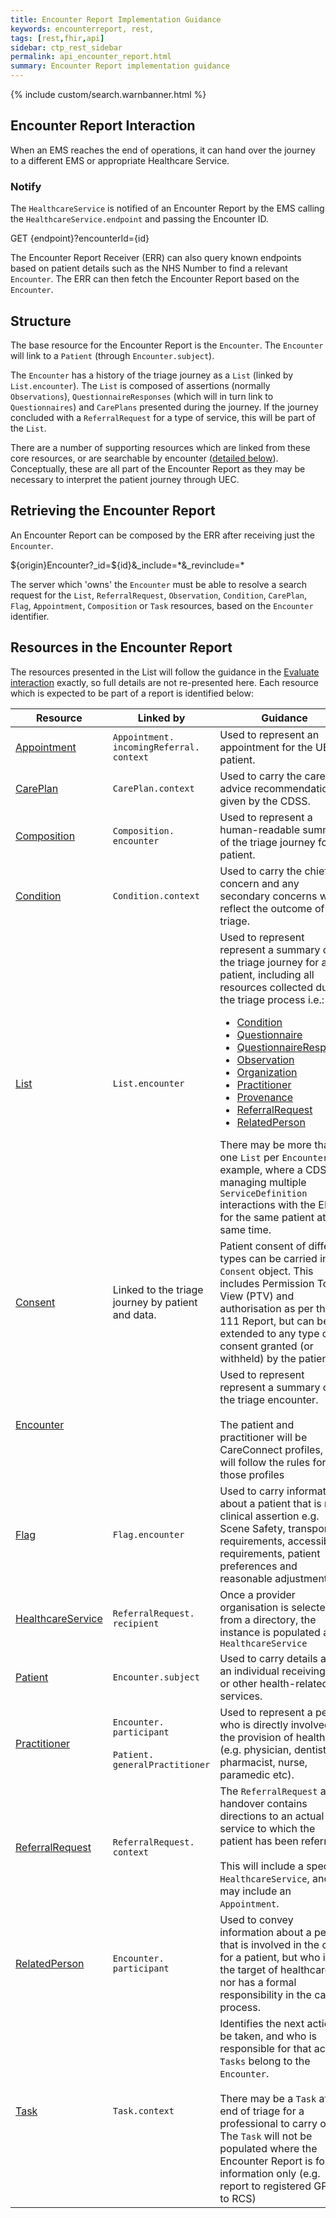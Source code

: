```yaml
---
title: Encounter Report Implementation Guidance
keywords: encounterreport, rest,
tags: [rest,fhir,api] 
sidebar: ctp_rest_sidebar
permalink: api_encounter_report.html
summary: Encounter Report implementation guidance     
---
```


{% include custom/search.warnbanner.html %}    

## Encounter Report Interaction    

When an EMS reaches the end of operations, it can hand over the journey to a different EMS or appropriate Healthcare Service.

### Notify

The `HealthcareService` is notified of an Encounter Report by the EMS calling the `HealthcareService.endpoint` and passing the Encounter ID.

<div markdown="span" class="alert alert-success" role="alert">
GET {endpoint}?encounterId={id}
</div>

The Encounter Report Receiver (ERR) can also query known endpoints based on patient details such as the NHS Number to find a relevant `Encounter`. The ERR can then fetch the Encounter Report based on the `Encounter`.


## Structure

The base resource for the Encounter Report is the `Encounter`. The `Encounter` will  link to a `Patient` (through `Encounter.subject`).    
    
The `Encounter` has a history of the triage journey as a `List` (linked by `List.encounter`). The `List` is composed of assertions (normally `Observations`), `QuestionnaireResponses` (which will in turn link to `Questionnaires`) and `CarePlans` presented during the journey. If the journey concluded with a `ReferralRequest` for a type of service, this will be part of the `List`.    
    
There are a number of supporting resources which are linked from these core resources, or are searchable by encounter ([detailed below](#Resources)). Conceptually, these are all part of the Encounter Report as they may be necessary to interpret the patient journey through UEC.    
    
## Retrieving the Encounter Report ##

An Encounter Report can be composed by the ERR after receiving just the `Encounter`. 

<div class="alert alert-success" role="alert">
  ${origin}Encounter?_id=${id}&_include=*&_revinclude=*
</div>

The server which 'owns' the `Encounter` must be able to resolve a search request for the `List`, `ReferralRequest`, `Observation`, `Condition`, `CarePlan`, `Flag`, `Appointment`, `Composition` or `Task` resources, based on the `Encounter` identifier.    


## Resources in the Encounter Report ##    
The resources presented in the List will follow the guidance in the [Evaluate interaction](http://link) exactly, so full details are not re-presented here. Each resource which is expected to be part of a report is identified below:    
    
<table style="min-width:100%;width:100%">    
<thead>    
<tr>    
<th>Resource</th>    
<th>Linked by</th>    
<th>Guidance</th>    
</tr>    
</thead>    
<tbody>    
<tr>    
  <td><a href="api_appointment.html">Appointment</a></td>    
  <td><code>Appointment.<wbr>incomingReferral.<wbr>context</code></td>    
  <td>Used to represent an appointment for the UEC patient.</td>    
</tr>    
<tr>    
  <td><a href="api_care_plan.html">CarePlan</a></td>    
  <td><code>CarePlan.<wbr>context</code></td>    
  <td>Used to carry the care advice recommendation given by the CDSS.</td>    
</tr>    
<tr>    
  <td><a href="api_composition.html">Composition</a></td>    
  <td><code>Composition.<wbr>encounter</code></td>    
  <td>Used to represent a human-readable summary of the triage journey for a patient.
</td>    
</tr> 
<tr>    
  <td><a href="api_condition.html">Condition</a></td>    
  <td><code>Condition.<wbr>context</code></td>    
  <td>Used to carry the chief concern and any secondary concerns which reflect the outcome of triage.</td>    
</tr>    
<tr>    
  <td><a href="api_list.html">List</a></td>    
  <td><code>List.<wbr>encounter</code></td>    
  <td>    
    Used to represent represent a summary of the triage journey for a patient, including all resources collected during the triage process i.e.:    
    <ul>    
    <li><a href="api_condition.html">Condition</a></li>    
    <li><a href="api_questionnaire.html">Questionnaire</a></li>    
    <li><a href="api_questionnaire_response.html">QuestionnaireResponse</a></li>    
    <li><a href="api_observation.html">Observation</a></li>    
    <li><a href="api_checkservices_organization.html">Organization</a></li>
    <li><a href="api_practitioner.html">Practitioner</a></li>   
    <li><a href="api_provenance.html">Provenance</a></li>
    <li><a href="api_encounter_report_referralrequest.html">ReferralRequest</a></li>    
    <li><a href="api_related_person.html">RelatedPerson</a></li>    
    </ul>    
    There may be more than one <code>List</code> per <code>Encounter</code>, for example, where a CDS is managing multiple <code>ServiceDefinition</code> interactions with the EMS for the same patient at the same time.    
  </td>    
</tr>    
<tr>    
  <td><a href="api_consent.html">Consent</a></td>    
  <td>Linked to the triage journey by patient and data.</td>    
  <td>    
   Patient consent of different types can be carried in a <code>Consent</code> object. This includes Permission To View (PTV) and authorisation as per the 111 Report, but can be extended to any type of consent granted (or withheld) by the patient.    
  </td>    
</tr>    
<tr>    
  <td><a href="api_encounter.html">Encounter</a></td>    
  <td></td>    
  <td>    
    Used to represent represent a summary of the triage encounter.    
    <br><br>    
    The patient and practitioner will be CareConnect profiles, and will follow the rules for those profiles    
</td>    
</tr>    
<tr>    
  <td><a href="api_flag.html">Flag</a></td>    
  <td><code>Flag.<wbr>encounter</code></td>    
  <td>Used to carry information about a patient that is not a clinical assertion e.g. Scene Safety, transport requirements, accessibility requirements, patient preferences and reasonable adjustments.</td>    
</tr>    
<tr>    
  <td><a href="api_healthcare_service.html">HealthcareService</a></td>    
  <td><code>ReferralRequest.<wbr>recipient</code></td>    
  <td>Once a provider organisation is selected from a directory, the instance is populated as a <code>HealthcareService</code></td>    
</tr>    
<tr>    
  <td><a href="api_patient.html">Patient</a></td>    
  <td><code>Encounter.<wbr>subject</code></td>    
  <td>Used to carry details about an individual receiving care or other health-related services.</td>    
</tr>    
<tr>    
  <td><a href="api_practitioner.html">Practitioner</a></td>    
  <td>    
    <code>Encounter.<wbr>participant</code><br><br>    
    <code>Patient.<wbr>generalPractitioner</code></td>    
  <td>Used to represent a person who is directly involved in the provision of healthcare (e.g. physician, dentist, pharmacist, nurse, paramedic etc).</td>    
</tr>    
<tr>    
  <td><a href="api_encounter_report_referralrequest.html">ReferralRequest</a></td>    
  <td><code>ReferralRequest.<wbr>context</code></td>    
  <td>    
    The <code>ReferralRequest</code> at handover contains directions to an actual service to which the patient has been referred.    
    <br><br>    
    This will include a specific <code>HealthcareService</code>, and may include an <code>Appointment</code>.    
</td>    
</tr>    
<tr>    
  <td><a href="api_related_person.html">RelatedPerson</a></td>    
  <td><code>Encounter.<wbr>participant</code></td>    
  <td>Used to convey information about a person that is involved in the care for a patient, but who is not the target of healthcare, nor has a formal responsibility in the care process.</td>    
</tr>    
<tr>    
  <td><a href="api_task.html">Task</a></td>    
  <td><code>Task.<wbr>context</code></td>    
  <td>    
      Identifies the next action to be taken, and who is responsible for that action. <code>Tasks</code> belong to the <code>Encounter</code>.    
      <br><br>    
      There may be a <code>Task</code> at the end of triage for a professional to carry out. The <code>Task</code> will not be populated where the Encounter Report is for information only (e.g. report to registered GP, or to RCS)    
  </td>    
</tr>    
</tbody>    
</table>